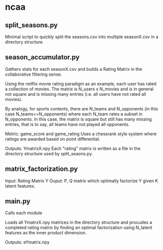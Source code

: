 ncaa
====

split_seasons.py
----------------
Minimal script to quickly split the seasons.csv into multiple seasonX.csv in a directory structure.

season_accumulator.py
---------------------
Gathers stats for each seasonX.csv and builds a Rating Matrix in the collaborative filtering sense.

Using the netflix movie rating paradigm as an example, each user has rated a collection of movies.
The matrix is N_users x N_movies and is in general not square and is missing many entries (i.e. all users
have not rated all movies).

By analogy, for sports contents, there are N_teams and N_opponents (in this case N_teams==N_opponents) where
each N_team rates a subset in N_opponents. In this case, the matrix is square but still has many missing entries,
that is to say, all teams have not played all opponents.

Metric: game_score and game_rating
Uses a chessrank style system where ratings are awarded based on point differential.

Outputs: YmatrixX.npy
Each "rating" matrix is written as a file in the directory structure used by split_seaons.py.

matrix_factorization.py
-----------------------
Input:    Rating Matrix Y
Ouput:    P, Q matrix which optimally factorize Y given K latent features.



main.py
-------
Calls each module

Loads all YmatrxX.npy matrices in the directory structure and procudes a completed rating matrix by finding
an optimal factorization using N_latent features as the inner product dimension.

Outputs: eYmatrix.npy
